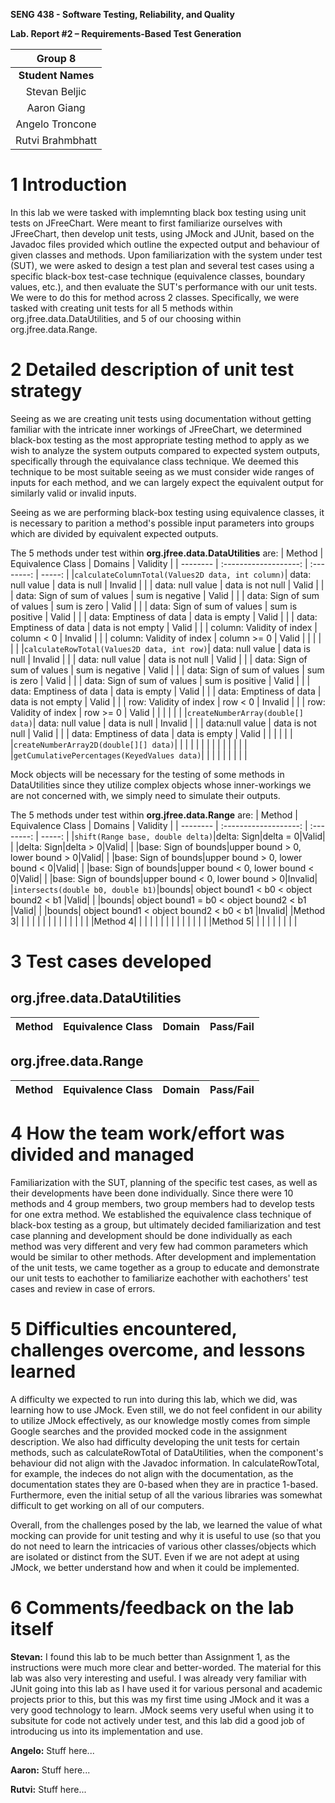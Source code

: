 **SENG 438 - Software Testing, Reliability, and Quality**

**Lab. Report \#2 – Requirements-Based Test Generation**

| Group  8  |
| :--------------:|
| **Student Names**      |
|       Stevan Beljic            |
|        Aaron Giang             |
|        Angelo Troncone             |
|        Rutvi Brahmbhatt             |

# 1 Introduction

In this lab we were tasked with implemnting black box testing using unit tests on JFreeChart. Were meant to first familiarize ourselves with JFreeChart, then develop unit tests, using JMock and JUnit, based on the Javadoc files provided which outline the expected output and behaviour of given classes and methods. 
Upon familiarization with the system under test (SUT), we were asked to design a test plan and several test cases using a specific black-box test-case technique (equivalence classes, boundary values, etc.), and then evaluate the SUT's performance with our unit tests. We were to do this for method across 2 classes.
Specifically, we were tasked with creating unit tests for all 5 methods within org.jfree.data.DataUtilities, and 5 of our choosing within org.jfree.data.Range.

# 2 Detailed description of unit test strategy

Seeing as we are creating unit tests using documentation without getting familiar with the intricate inner workings of JFreeChart, we determined black-box testing as the most appropriate testing method to apply as we wish to analyze the system outputs compared to expected system outputs, specifically through the equivalance class technique. We deemed this technique to be most suitable seeing as we must consider wide ranges of inputs for each method, and we can largely expect the equivalent output for similarly valid or invalid inputs. 

Seeing as we are performing black-box testing using equivalence classes, it is necessary to parition a method's possible input parameters into groups which are divided by equivalent expected outputs. 

The 5 methods under test within **org.jfree.data.DataUtilities** are:
|   Method   |   Equivalence Class   |   Domains |   Validity  |
|  --------  |  :-------------------:  |  :--------: |   -----:   |
|`calculateColumnTotal(Values2D data, int column)`|  data: null value  |  data is null  |  Invalid |
|    |  data: null value  |  data is not null  |  Valid |
|    |  data: Sign of sum of values |  sum is negative  |  Valid |
|    |  data: Sign of sum of values |  sum is zero  |  Valid |
|    |  data: Sign of sum of values |  sum is positive  |  Valid |
|    |  data: Emptiness of data  |  data is empty  |  Valid |
|    |  data: Emptiness of data  |  data is not empty  |  Valid |
|    |  column: Validity of index  |  column < 0  |  Invalid |
|    |  column: Validity of index  |  column >= 0  |  Valid |
|  |  |  |  |
|`calculateRowTotal(Values2D data, int row)`|  data: null value  |  data is null  |  Invalid |
|    |  data: null value  |  data is not null  |  Valid |
|    |  data: Sign of sum of values |  sum is negative  |  Valid |
|    |  data: Sign of sum of values |  sum is zero  |  Valid |
|    |  data: Sign of sum of values |  sum is positive  |  Valid |
|    |  data: Emptiness of data  |  data is empty  |  Valid |
|    |  data: Emptiness of data  |  data is not empty  |  Valid |
|    |  row: Validity of index  |  row < 0  |  Invalid |
|    |  row: Validity of index  |  row >= 0  |  Valid |
|  |  |  |  |
|`createNumberArray(double[] data)`|  data: null value  |  data is null  |  Invalid |
|  | data:null value | data is not null | Valid |
|  | data: Emptiness of data | data is empty | Valid |
|  |  |  |  |
|`createNumberArray2D(double[][] data)`|    |    |   |
|  |  |  |  |
|  |  |  |  |
|`getCumulativePercentages(KeyedValues data)`|    |    |    |
|  |  |  |  |

Mock objects will be necessary for the testing of some methods in DataUtilities since they utilize complex objects whose inner-workings we are not concerned with, we simply need to simulate their outputs.

The 5 methods under test within **org.jfree.data.Range** are: 
|   Method   |   Equivalence Class   |   Domains |   Validity  |
|  --------  |  :-------------------:  |  :--------: |   -----:   |
|`shift​(Range base, double delta)`|delta: Sign|delta = 0|Valid|
|  |delta: Sign|delta > 0|Valid|
|  |base: Sign of bounds|upper bound > 0, lower bound > 0|Valid|
|  |base: Sign of bounds|upper bound > 0, lower bound < 0|Valid|
|  |base: Sign of bounds|upper bound < 0, lower bound < 0|Valid|
|  |base: Sign of bounds|upper bound < 0, lower bound > 0|Invalid|
|`intersects(double b0, double b1)`|bounds| object bound1 < b0 < object bound2 < b1   |Valid|
|  |bounds| object bound1 = b0 < object bound2 < b1   |Valid|
|  |bounds| object bound1 < object bound2 < b0 < b1   |Invalid|
|Method 3|    |   |   |
|  |  |  |  |
|  |  |  |  |
|Method 4|    |   |   |
|  |  |  |  |
|  |  |  |  |
|Method 5|    |   |   |
|  |  |  |  |


# 3 Test cases developed

## org.jfree.data.DataUtilities
| Method  | Equivalence Class | Domain | Pass/Fail  |
|  --------  |  :-------------------:  |  :--------: |   -----:   |

## org.jfree.data.Range
| Method  | Equivalence Class | Domain | Pass/Fail  |
|  --------  |  :-------------------:  |  :--------: |   -----:   |

# 4 How the team work/effort was divided and managed

Familiarization with the SUT, planning of the specific test cases, as well as their developments have been done individually. Since there were 10 methods and 4 group members, two group members had to develop tests for one extra method. We established the equivalence class technique of black-box testing as a group, but ultimately decided familiarization and test case planning and development should be done individually as each method was very different and very few had common parameters which would be similar to other methods. After development and implementation of the unit tests, we came together as a group to educate and demonstrate our unit tests to eachother to familiarize eachother with eachothers' test cases and review in case of errors. 

# 5 Difficulties encountered, challenges overcome, and lessons learned

A difficulty we expected to run into during this lab, which we did, was learning how to use JMock. Even still, we do not feel confident in our ability to utilize JMock effectively, as our knowledge mostly comes from simple Google searches and the provided mocked code in the assignment description. We also had difficulty developing the unit tests for certain methods, such as calculateRowTotal of DataUtilities, when the component's behaviour did not align with the Javadoc information. In calculateRowTotal, for example, the indeces do not align with the documentation, as the documentation states they are 0-based when they are in practice 1-based. Furthermore, even the initial setup of all the various libraries was somewhat difficult to get working on all of our computers.

Overall, from the challenges posed by the lab, we learned the value of what mocking can provide for unit testing and why it is useful to use (so that you do not need to learn the intricacies of various other classes/objects which are isolated or distinct from the SUT. Even if we are not adept at using JMock, we better understand how and when it could be implemented.

# 6 Comments/feedback on the lab itself

**Stevan:** I found this lab to be much better than Assignment 1, as the instructions were much more clear and better-worded. The material for this lab was also very interesting and useful. I was already very familiar with JUnit going into this lab as I have used it for various personal and academic projects prior to this, but this was my first time using JMock and it was a very good technology to learn. JMock seems very useful when using it to subsitute for code not actively under test, and this lab did a good job of introducing us into its implementation and use.

**Angelo:** Stuff here...

**Aaron:** Stuff here...

**Rutvi:** Stuff here...
